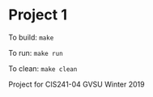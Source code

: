 # Project 1
To build: `make`

To run: `make run`

To clean: `make clean`

Project for CIS241-04 GVSU Winter 2019
